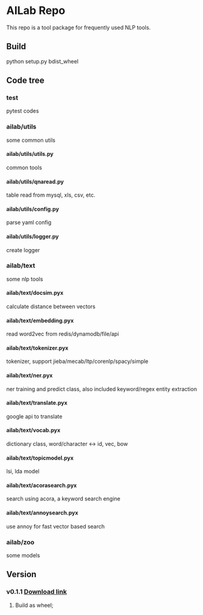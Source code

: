 # AILab Repo
This repo is a tool package for frequently used NLP tools.

## Build
python setup.py bdist_wheel

## Code tree
### test
pytest codes
### ailab/utils
some common utils
#### ailab/utils/utils.py
common tools
#### ailab/utils/qnaread.py
table read from mysql, xls, csv, etc.
#### ailab/utils/config.py
parse yaml config
#### ailab/utils/logger.py
create logger
### ailab/text
some nlp tools
#### ailab/text/docsim.pyx
calculate distance between vectors
#### ailab/text/embedding.pyx
read word2vec from redis/dynamodb/file/api
#### ailab/text/tokenizer.pyx
tokenizer, support jieba/mecab/ltp/corenlp/spacy/simple
#### ailab/text/ner.pyx
ner training and predict class, also included keyword/regex entity extraction 
#### ailab/text/translate.pyx
google api to translate
#### ailab/text/vocab.pyx
dictionary class, word/character <-> id, vec, bow 
#### ailab/text/topicmodel.pyx
lsi, lda model
#### ailab/text/acorasearch.pyx
search using acora, a keyword search engine
#### ailab/text/annoysearch.pyx
use annoy for fast vector based search
### ailab/zoo
some models

## Version

### v0.1.1 [Download link](http://about:blank)
1. Build as wheel;

